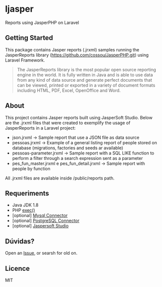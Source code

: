 # ljasper
Reports using JasperPHP on Laravel

## Getting Started
This package contains Jasper reports (.jrxml) samples running the JasperReports library (https://github.com/cossou/JasperPHP.git) using Laravel Framework.

> The JasperReports library is the most popular open source reporting engine in the world. It is fully written in Java and is able to use data from any kind of data source and generate perfect documents that can be viewed, printed or exported in a variety of document formats including HTML, PDF, Excel, OpenOffice and Word.

## About
This project contains Jasper reports built using JasperSoft Studio. Below are the .jrxml files that were created to exemplify the usage of JasperReports in a Laravel project:

* json.jrxml -> Sample report that use a JSON file as data source
* pessoas.jrxml -> Example of a general listing report of people stored on database (migrations, factories and seeds ar available)
* pessoas-parameter.jrxml -> Sample report with a SQL LIKE function to perform a filter through a search expression sent as a parameter 
* pes_fun_master.jrxml e pes_fun_detail.jrxml -> Sample report with people by function

All .jrxml files are available inside /public/reports path.

## Requeriments
* Java JDK 1.8
* PHP [exec()](http://php.net/manual/function.exec.php)
* [optional] [Mysql Connector](http://dev.mysql.com/downloads/connector/j/) 
* [optional] [PostgreSQL Connector](https://jdbc.postgresql.org/download.html) 
* [optional] [Jaspersoft Studio](http://community.jaspersoft.com/project/jaspersoft-studio) 


## Dúvidas?
Open an [Issue](https://github.com/phcayres/ljasper/issues), or searsh for old on.

## Licence
MIT
